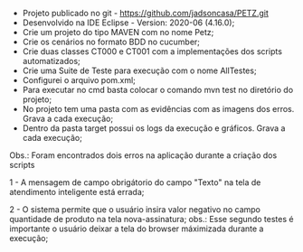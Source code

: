 - Projeto publicado no git - https://github.com/jadsoncasa/PETZ.git
- Desenvolvido na IDE Eclipse - Version: 2020-06 (4.16.0);
- Crie um projeto do tipo MAVEN com no nome Petz;
- Crie os cenários no formato BDD no cucumber;
- Crie duas classes CT000 e CT001 com a implementações dos scripts automatizados;
- Crie uma Suite de Teste para execução com o nome AllTestes;
- Configurei o arquivo pom.xml;
- Para executar no cmd basta colocar o comando mvn test no diretório do projeto;
- No projeto tem uma pasta com as evidências com as imagens dos erros. Grava a cada execução;
- Dentro da pasta target possui os logs da execução e gráficos. Grava a cada execução;

Obs.: Foram encontrados dois erros na aplicação durante a criação dos scripts

1 - A mensagem de campo obrigátorio do campo "Texto" na tela de atendimento inteligente está errada;

2 - O sistema permite que o usuário insira valor negativo no campo quantidade de produto na tela nova-assinatura;
    obs.: Esse segundo testes é importante o usuário deixar a tela do browser máximizada durante a execução;
